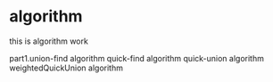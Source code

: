# algorithm
this is algorithm work

part1.union-find algorithm
  quick-find algorithm
  quick-union algorithm
  weightedQuickUnion algorithm

